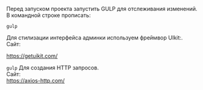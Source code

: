 Перед запуском проекта запустить GULP для отслеживания изменений.<br>
В командной строке прописать:

`gulp`

Для стилизации интерфейса админки используем фреймвор UIkit:.<br>
Сайт: <br>

https://getuikit.com/

`gulp`
Для создания HTTP запросов.<br>
Сайт: <br>
https://axios-http.com/
